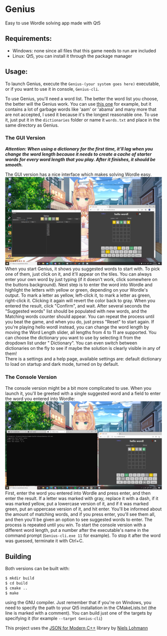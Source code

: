 # Genius

Easy to use Wordle solving app made with Qt5

## Requirements:

* Windows: none since all files that this game needs to run are included
* Linux: Qt5, you can install it through the package manager

## Usage:

To launch Genius, execute the `Genius-(your system goes here)` executable, or if you want to use it in
console, `Genius-cli`.

To use Genius, you'll need a word list. The better the word list you choose, the better will the Genius work. You can
use [this one](https://github.com/dwyl/english-words/blob/master/words_alpha.txt) for example, but it contains a lot of
garbage words like 'aam' or 'abama' and many more that are not accepted, I used it because it's the longest reasonable
one. To use it, just put it in the `dictionaries` folder or name it `words.txt` and place in the same directory as
Genius.

### The GUI Version

___Attention: When using a dictionary for the first time, it'll lag when you change the word length because it needs to
create a cache of starter words for every word length that you play. After it finishes, it should be smooth.___

The GUI version has a nice interface which makes solving Wordle easy.
![Image of me playing the game](tutorial/tutorial3.png)  
When you start Genius, it shows you suggested words to start with. To pick one of them, just click on it, and it'll
appear on the tiles. You can always enter your own word by just typing (if it doesn't work, click somewhere on the
buttons background). Next step is to enter the word into Wordle and highlight the letters with yellow or green,
depending on your Wordle's output. To mark a letter as yellow, left-click it, to mark a letter as green, right-click it.
Clicking it again will revert the color back to gray. When you entered the result, click "Confirm", and wait. After
several seconds the "Suggested words" list should be populated with new words, and the Matching words counter should
appear. You can repeat the process until you beat the game, and when you do, just press "Reset" to start again. If
you're playing hello wordl instead, you can change the word length by moving the Word Length slider, all lengths from 4
to 11 are supported. You can choose the dictionary you want to use by selecting it from the dropdown list under "
Dictionary". You can even switch between dictionaries on the fly to see if maybe the solution is clearly visible in any
of them!  
There is a settings and a help page, available settings are: default dictionary to load on startup and dark mode, turned
on by default.

### The Console Version

The console version might be a bit more complicated to use. When you launch it, you'll be greeted with a single
suggested word and a field to enter the word you entered into Wordle:
![Image of me playing the game in console](tutorial/tutorial2.png)  
First, enter the word you entered into Wordle and press enter, and then enter the result. If a letter was marked with
gray, replace it with a dash, if it was marked yellow, put a lowercase version of it, and if it was marked green, put an
uppercase version of it, and hit enter. You'll be informed about the amount of matching words, and if you press enter,
you'll see them all, and then you'll be given an option to see suggested words to enter. The process is repeated until
you win. To start the console version with a different word length, put a number after the executable's name in the
command prompt (`Genius-cli.exe 11` for example). To stop it after the word was guessed, terminate it with Ctrl+C.

## Building

Both versions can be built with:

```shell
$ mkdir build
$ cd build
$ cmake ..
$ make
```

using the GNU compiler. Just remember that if you're on Windows, you need to specify the path to your Qt5 installation
in the CMakeLists.txt (the line is marked with a comment). You can build just one of the targets by specifying it (for
example `--target Genius-cli`)

This project uses the [JSON for Modern C++](https://github.com/nlohmann/json) library
by [Niels Lohmann](https://github.com/nlohmann)
